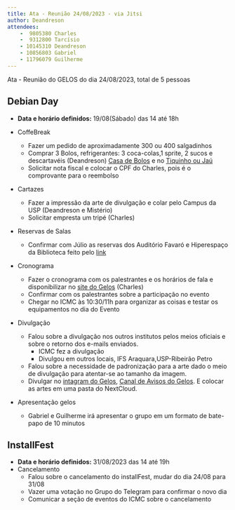 ```yaml
---
title: Ata - Reunião 24/08/2023 - via Jitsi
author: Deandreson
attendees:
    -  9805380 Charles 
    -  9312800 Tarcísio
    - 10145310 Deandreson
    - 10856803 Gabriel
    - 11796079 Guilherme
---
```


Ata - Reunião do GELOS do dia 24/08/2023, total de 5 pessoas

## Debian Day
- **Data e horário definidos:** 19/08(Sábado) das 14 até 18h
- CoffeBreak
    - Fazer um pedido de aproximadamente 300 ou 400 salgadinhos
    - Comprar 3 Bolos, refrigerantes: 3 coca-colas,1 sprite, 2 sucos e  descartavéis (Deandreson) [Casa de Bolos](https://goo.gl/maps/CtdkjFz9aKt3KPtf8) e no [Tiquinho ou Jaú](https://goo.gl/maps/hKTANehUehKR54gz8)
    - Solicitar nota fiscal e colocar o CPF do Charles, pois é o comprovante para o reembolso
- Cartazes
    - Fazer a impressão da arte de divulgação e colar pelo Campus da USP (Deandreson e Mistério)
    - Solicitar empresta um tripé (Charles)
- Reservas de Salas
    - Confirmar com Júlio as reservas dos Auditório Favaró e Hiperespaço da Biblioteca feito pelo [link](https://forms.gle/MU1zqRvbqeYEvwLB6) 
- Cronograma
    - Fazer o cronograma com os palestrantes e os horários de fala e disponibilizar no [site do Gelos](https://gelos.club/2023/08/02/debian-day.html#cronograma) (Charles)
    - Confirmar com os palestrantes sobre a participação no evento
    - Chegar no ICMC às 10:30/11h  para organizar as coisas e testar os equipamentos no dia do Evento
- Divulgação
    - Falou sobre a divulgação nos outros institutos pelos meios oficiais e sobre o retorno dos e-mails enviados.
        - ICMC fez a divulgação
        - Divulgou em outros locais, IFS Araquara,USP-Ribeirão Petro
    - Falou sobre a necessidade de padronização para a arte dado o meio de divulgação para atentar-se ao tamanho da imagem.
    - Divulgar no [intagram do Gelos](https://www.instagram.com/gelos.icmc/), [Canal de Avisos do Gelos](https://t.me/gelos_avisos). E colocar as artes em uma pasta do NextCloud.
    
- Apresentação gelos
    - Gabriel e Guilherme irá apresentar o grupo em um formato de bate-papo de 10 minutos
 
## InstallFest
- **Data e horário definidos:** 31/08/2023 das 14 até 19h
- Cancelamento 
    - Falou sobre o cancelamento do installFest, mudar do dia 24/08 para 31/08
    - Vazer uma votação no Grupo do Telegram para confirmar o novo dia
    - Comunicar a seção de eventos do ICMC sobre o cancelamento 
